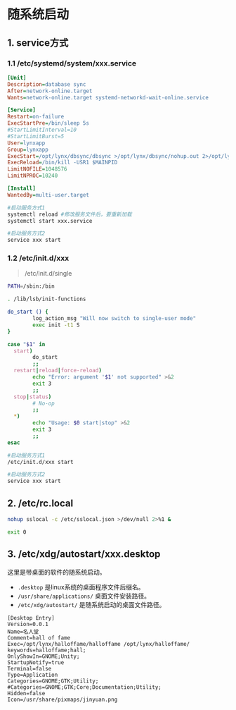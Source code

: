 # 随系统启动

## 1. service方式

### 1.1 /etc/systemd/system/xxx.service

```ini
[Unit]
Description=database sync
After=network-online.target
Wants=network-online.target systemd-networkd-wait-online.service

[Service]
Restart=on-failure
ExecStartPre=/bin/sleep 5s
#StartLimitInterval=10
#StartLimitBurst=5
User=lynxapp
Group=lynxapp
ExecStart=/opt/lynx/dbsync/dbsync >/opt/lynx/dbsync/nohup.out 2>/opt/lynx/dbsync/nohup.out
ExecReload=/bin/kill -USR1 $MAINPID
LimitNOFILE=1048576
LimitNPROC=10240

[Install]
WantedBy=multi-user.target
```

```bash
#启动服务方式1
systemctl reload #修改服务文件后，要重新加载
systemctl start xxx.service

#启动服务方式2
service xxx start
```

### 1.2 /etc/init.d/xxx

> /etc/init.d/single

```bash
PATH=/sbin:/bin

. /lib/lsb/init-functions

do_start () {
        log_action_msg "Will now switch to single-user mode"
        exec init -t1 S
}

case "$1" in
  start)
        do_start
        ;;
  restart|reload|force-reload)
        echo "Error: argument '$1' not supported" >&2
        exit 3
        ;;
  stop|status)
        # No-op
        ;;
  *)
        echo "Usage: $0 start|stop" >&2
        exit 3
        ;;
esac
```

```bash
#启动服务方式1
/etc/init.d/xxx start

#启动服务方式2
service xxx start
```

## 2. /etc/rc.local

```bash
nohup sslocal -c /etc/sslocal.json >/dev/null 2>%1 &

exit 0
```

## 3. /etc/xdg/autostart/xxx.desktop

这里是带桌面的软件的随系统启动。

- `.desktop` 是linux系统的桌面程序文件后缀名。
- `/usr/share/applications/` 桌面文件安装路径。
- `/etc/xdg/autostart/` 是随系统启动的桌面文件路径。

```t
[Desktop Entry]
Version=0.0.1
Name=名人堂
Comment=hall of fame
Exec=/opt/lynx/halloffame/halloffame /opt/lynx/halloffame/
keywords=halloffame;hall;
OnlyShowIn=GNOME;Unity;
StartupNotify=true
Terminal=false
Type=Application
Categories=GNOME;GTK;Utility;
#Categories=GNOME;GTK;Core;Documentation;Utility;
Hidden=false
Icon=/usr/share/pixmaps/jinyuan.png
```
